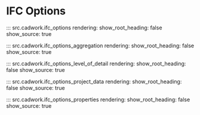 # IFC Options

::: src.cadwork.ifc_options
    rendering:
        show_root_heading: false
        show_source: true

::: src.cadwork.ifc_options_aggregation
    rendering:
        show_root_heading: false
        show_source: true

::: src.cadwork.ifc_options_level_of_detail
    rendering:
        show_root_heading: false
        show_source: true

::: src.cadwork.ifc_options_project_data
    rendering:
        show_root_heading: false
        show_source: true

::: src.cadwork.ifc_options_properties
    rendering:
        show_root_heading: false
        show_source: true
